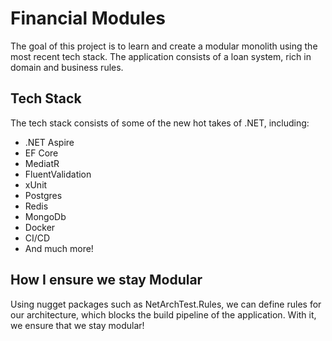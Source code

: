 # Financial Modules 
The goal of this project is to learn and create a modular monolith using the most recent tech stack. The application consists of a loan system, rich in domain and business rules. 


## Tech Stack 
The tech stack consists of some of the new hot takes of .NET, including: 

- .NET Aspire 
- EF Core 
- MediatR 
- FluentValidation 
- xUnit 
- Postgres
- Redis
- MongoDb
- Docker 
- CI/CD 
- And much more!   

## How I ensure we stay Modular 

Using nugget packages such as NetArchTest.Rules, we can define rules for our architecture, which blocks the build pipeline of the application. With it, we ensure that we stay modular! 
